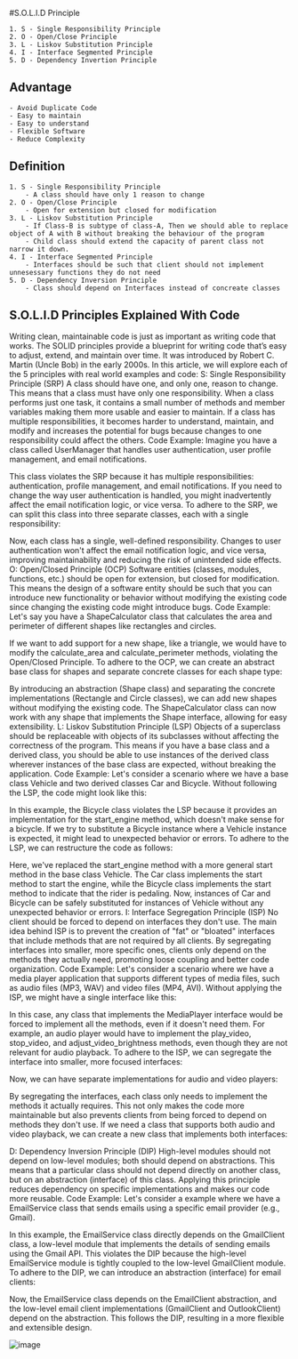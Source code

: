 #S.O.L.I.D Principle

	1. S - Single Responsibility Principle
	2. O - Open/Close Principle
	3. L - Liskov Substitution Principle
	4. I - Interface Segmented Principle
	5. D - Dependency Invertion Principle

Advantage
-
    - Avoid Duplicate Code
  	- Easy to maintain
  	- Easy to understand
  	- Flexible Software
  	- Reduce Complexity

Definition
-
    1. S - Single Responsibility Principle
    	- A class should have only 1 reason to change
    2. O - Open/Close Principle
    	- Open for extension but closed for modification
    3. L - Liskov Substitution Principle
    	- If Class-B is subtype of class-A, Then we should able to replace object of A with B without breaking the behaviour of the program
    	- Child class should extend the capacity of parent class not narrow it down.
    4. I - Interface Segmented Principle
    	- Interfaces should be such that client should not implement unnesessary functions they do not need
    5. D - Dependency Inversion Principle
    	- Class should depend on Interfaces instead of concreate classes

S.O.L.I.D Principles Explained With Code
-

Writing clean, maintainable code is just as important as writing code that works.
The SOLID principles provide a blueprint for writing code that’s easy to adjust, extend, and maintain over time. 
It was introduced by Robert C. Martin (Uncle Bob) in the early 2000s.
In this article, we will explore each of the 5 principles with real world examples and code:
S: Single Responsibility Principle (SRP)
A class should have one, and only one, reason to change.
This means that a class must have only one responsibility.
When a class performs just one task, it contains a small number of methods and member variables making them more usable and easier to maintain.
If a class has multiple responsibilities, it becomes harder to understand, maintain, and modify and increases the potential for bugs because changes to one responsibility could affect the others. 
Code Example:
Imagine you have a class called UserManager that handles user authentication, user profile management, and email notifications.

This class violates the SRP because it has multiple responsibilities: authentication, profile management, and email notifications.
If you need to change the way user authentication is handled, you might inadvertently affect the email notification logic, or vice versa.
To adhere to the SRP, we can split this class into three separate classes, each with a single responsibility:

Now, each class has a single, well-defined responsibility. Changes to user authentication won't affect the email notification logic, and vice versa, improving maintainability and reducing the risk of unintended side effects.
O: Open/Closed Principle (OCP)
Software entities (classes, modules, functions, etc.) should be open for extension, but closed for modification.
This means the design of a software entity should be such that you can introduce new functionality or behavior without modifying the existing code since changing the existing code might introduce bugs.
Code Example:
Let's say you have a ShapeCalculator class that calculates the area and perimeter of different shapes like rectangles and circles.

If we want to add support for a new shape, like a triangle, we would have to modify the calculate_area and calculate_perimeter methods, violating the Open/Closed Principle.
To adhere to the OCP, we can create an abstract base class for shapes and separate concrete classes for each shape type:

By introducing an abstraction (Shape class) and separating the concrete implementations (Rectangle and Circle classes), we can add new shapes without modifying the existing code. 
The ShapeCalculator class can now work with any shape that implements the Shape interface, allowing for easy extensibility.
L: Liskov Substitution Principle (LSP)
Objects of a superclass should be replaceable with objects of its subclasses without affecting the correctness of the program.
This means if you have a base class and a derived class, you should be able to use instances of the derived class wherever instances of the base class are expected, without breaking the application.
Code Example:
Let's consider a scenario where we have a base class Vehicle and two derived classes Car and Bicycle.
Without following the LSP, the code might look like this:

In this example, the Bicycle class violates the LSP because it provides an implementation for the start_engine method, which doesn't make sense for a bicycle. 
If we try to substitute a Bicycle instance where a Vehicle instance is expected, it might lead to unexpected behavior or errors.
To adhere to the LSP, we can restructure the code as follows:

Here, we've replaced the start_engine method with a more general start method in the base class Vehicle. The Car class implements the start method to start the engine, while the Bicycle class implements the start method to indicate that the rider is pedaling.
Now, instances of Car and Bicycle can be safely substituted for instances of Vehicle without any unexpected behavior or errors.
I: Interface Segregation Principle (ISP)
No client should be forced to depend on interfaces they don't use.
The main idea behind ISP is to prevent the creation of "fat" or "bloated" interfaces that include methods that are not required by all clients. 
By segregating interfaces into smaller, more specific ones, clients only depend on the methods they actually need, promoting loose coupling and better code organization.
Code Example:
Let's consider a scenario where we have a media player application that supports different types of media files, such as audio files (MP3, WAV) and video files (MP4, AVI).
Without applying the ISP, we might have a single interface like this:

In this case, any class that implements the MediaPlayer interface would be forced to implement all the methods, even if it doesn't need them. 
For example, an audio player would have to implement the play_video, stop_video, and adjust_video_brightness methods, even though they are not relevant for audio playback.
To adhere to the ISP, we can segregate the interface into smaller, more focused interfaces:

Now, we can have separate implementations for audio and video players:

By segregating the interfaces, each class only needs to implement the methods it actually requires. This not only makes the code more maintainable but also prevents clients from being forced to depend on methods they don't use.
If we need a class that supports both audio and video playback, we can create a new class that implements both interfaces:

D: Dependency Inversion Principle (DIP)
High-level modules should not depend on low-level modules; both should depend on abstractions.
This means that a particular class should not depend directly on another class, but on an abstraction (interface) of this class.
Applying this principle reduces dependency on specific implementations and makes our code more reusable.
Code Example:
Let's consider a example where we have a EmailService class that sends emails using a specific email provider (e.g., Gmail).

In this example, the EmailService class directly depends on the GmailClient class, a low-level module that implements the details of sending emails using the Gmail API. 
This violates the DIP because the high-level EmailService module is tightly coupled to the low-level GmailClient module.
To adhere to the DIP, we can introduce an abstraction (interface) for email clients:

Now, the EmailService class depends on the EmailClient abstraction, and the low-level email client implementations (GmailClient and OutlookClient) depend on the abstraction. 
This follows the DIP, resulting in a more flexible and extensible design.

![image](https://github.com/abhijitxroy/core-java/assets/161963891/2b88fa71-3595-4ca9-874b-8fd63a69ebb6)

